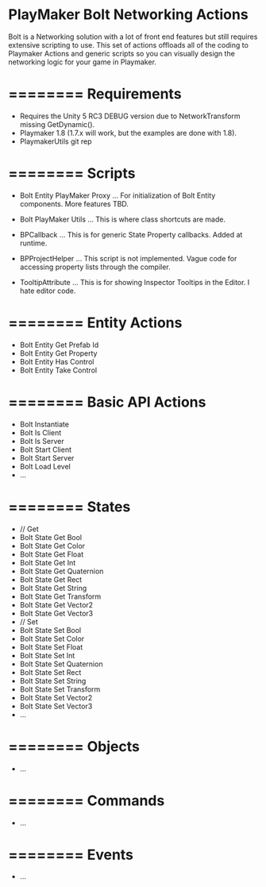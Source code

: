 PlayMaker Bolt Networking Actions
================

Bolt is a Networking solution with a lot of front end features but still requires extensive scripting to use. This set of actions offloads all of the coding to Playmaker Actions and generic scripts so you can visually design the networking logic for your game in Playmaker.

========
Requirements
========

- Requires the Unity 5 RC3 DEBUG version due to NetworkTransform missing GetDynamic(). 
- Playmaker 1.8 (1.7.x will work, but the examples are done with 1.8).
- PlaymakerUtils git rep



========
Scripts
========

- Bolt Entity PlayMaker Proxy
... For initialization of Bolt Entity components. More features TBD.

- Bolt PlayMaker Utils
... This is where class shortcuts are made.

- BPCallback
... This is for generic State Property callbacks. Added at runtime.

- BPProjectHelper
... This script is not implemented. Vague code for accessing property lists through the compiler.

- TooltipAttribute
... This is for showing Inspector Tooltips in the Editor. I hate editor code.

========
Entity Actions
========

- Bolt Entity Get Prefab Id
- Bolt Entity Get Property
- Bolt Entity Has Control
- Bolt Entity Take Control

========
Basic API Actions
========

- Bolt Instantiate
- Bolt Is Client
- Bolt Is Server
- Bolt Start Client
- Bolt Start Server
- Bolt Load Level
- ...

========
States
========

- // Get
- Bolt State Get Bool
- Bolt State Get Color
- Bolt State Get Float
- Bolt State Get Int
- Bolt State Get Quaternion
- Bolt State Get Rect
- Bolt State Get String
- Bolt State Get Transform
- Bolt State Get Vector2
- Bolt State Get Vector3
- // Set
- Bolt State Set Bool
- Bolt State Set Color
- Bolt State Set Float
- Bolt State Set Int
- Bolt State Set Quaternion
- Bolt State Set Rect
- Bolt State Set String
- Bolt State Set Transform
- Bolt State Set Vector2
- Bolt State Set Vector3
- ...


========
Objects
========

- ...

========
Commands
========

- ...

========
Events
========

- ...
